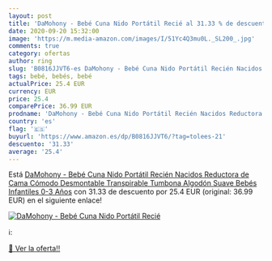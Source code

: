 ```yaml
---
layout: post
title: 'DaMohony - Bebé Cuna Nido Portátil Recié al 31.33 % de descuento'
date: 2020-09-20 15:32:00
image: 'https://m.media-amazon.com/images/I/51Yc4Q3mu0L._SL200_.jpg'
comments: true
category: ofertas
author: ring
slug: 'B0816JJVT6-es DaMohony - Bebé Cuna Nido Portátil Recién Nacidos...'
tags: bebé, bebés, bebé
actualPrice: 25.4 EUR
currency: EUR
price: 25.4
comparePrice: 36.99 EUR
prodname: 'DaMohony - Bebé Cuna Nido Portátil Recién Nacidos Reductora de Cama Cómodo Desmontable Transpirable Tumbona Algodón Suave Bebés Infantiles 0-3 Años'
country: 'es'
flag: '🇪🇸'
buyurl: 'https://www.amazon.es/dp/B0816JJVT6/?tag=tolees-21'
descuento: '31.33'
average: '25.4'
---
```


Está [DaMohony - Bebé Cuna Nido Portátil Recién Nacidos Reductora de Cama Cómodo Desmontable Transpirable Tumbona Algodón Suave Bebés Infantiles 0-3 Años](https://www.amazon.es/dp/B0816JJVT6/?tag=tolees-21) con 31.33 de descuento por 25.4 EUR (original: 36.99 EUR) en el siguiente enlace!

[![DaMohony - Bebé Cuna Nido Portátil Recié](https://m.media-amazon.com/images/I/51Yc4Q3mu0L._SL200_.jpg)](https://www.amazon.es/dp/B0816JJVT6/?tag=tolees-21)

ℹ️:


[🛒 Ver la oferta!!](https://www.amazon.es/dp/B0816JJVT6/?tag=tolees-21)
